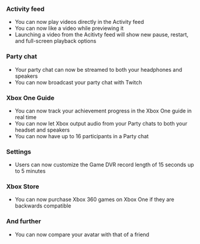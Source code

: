 ### Activity feed
- You can now play videos directly in the Activity feed
- You can now like a video while previewing it
- Launching a video from the Acitivty feed will show new pause, restart, and full-screen playback options

### Party chat
- Your party chat can now be streamed to both your headphones and speakers
- You can now broadcast your party chat with Twitch

### Xbox One Guide
- You can now track your achievement progress in the Xbox One guide in real time
- You can now let Xbox output audio from your Party chats to both your headset and speakers
- You can now have up to 16 participants in a Party chat

### Settings
- Users can now customize the Game DVR record length of 15 seconds up to 5 minutes

### Xbox Store
- You can now purchase Xbox 360 games on Xbox One if they are backwards compatible

### And further
- You can now compare your avatar with that of a friend